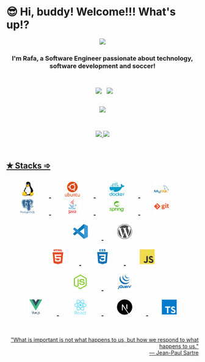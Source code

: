 # 😎 Hi, buddy! Welcome!!! What's up!?

<p align="center">
  <img src="https://blogjack.blob.core.windows.net/medias/2020/06/hello-world.jpeg"/>
</p>

<h3 align="center">
  I'm Rafa, a Software Engineer passionate about technology, software development and soccer! 
</h3>
<br>
<p align="center">
  <img src="https://img.shields.io/badge/-Rodrigues%20Rafael-6633cc?style=flat-square&logo=Linkedin&logoColor=white&link=https://linkedin.com/in/rodriguesrafael-dev/" hspace="9" />
  <img src="https://komarev.com/ghpvc/?username=rodriguesrafael-dev"/>
</p>

##

<p align="center">
  <img src="https://github-readme-streak-stats.herokuapp.com/?user=rodriguesrafael-dev&show_icons=true&locale=en&layout=compact&theme=buefy-dark&line_height=0" />
</p>

<br>
<p align="center">
  <a href="https://github.com/rodriguesrafael-dev">
  <img height="150em" src="https://github-readme-stats.vercel.app/api?username=rodriguesrafael-dev&show_icons=true&theme=dark&include_all_commits=true&count_private=true"/>
  <img height="150em" src="https://github-readme-stats.vercel.app/api/top-langs/?username=rodriguesrafael&layout=compact&langs_count=7&theme=dark"/>
</p>
  
<br>

<div>
  <h2>✭ Stacks ➾<h2>
  
  <p align="left">
    <img src="https://raw.githubusercontent.com/devicons/devicon/master/icons/linux/linux-original.svg" alt="Linux" width="40" height="40" hspace="36" />
    <img src="https://raw.githubusercontent.com/devicons/devicon/master/icons/ubuntu/ubuntu-plain-wordmark.svg" alt="Ubuntu" width="40" height="40" hspace="36" />
    <img src="https://raw.githubusercontent.com/devicons/devicon/master/icons/docker/docker-plain-wordmark.svg" alt="Docker" width="40" height="40" hspace="36" />
    <img src="https://raw.githubusercontent.com/devicons/devicon/master/icons/mysql/mysql-original-wordmark.svg" alt="MySQL" width="40" height="40" hspace="36" />
    <img src="https://raw.githubusercontent.com/devicons/devicon/master/icons/postgresql/postgresql-plain-wordmark.svg" alt="Postgresql" width="40" height="40" hspace="36" />
    <img src="https://raw.githubusercontent.com/devicons/devicon/master/icons/java/java-original-wordmark.svg" alt="Java" width="40" height="40" hspace="36" />
    <img src="https://raw.githubusercontent.com/devicons/devicon/master/icons/spring/spring-original-wordmark.svg" alt="SpringBoot" width="40" height="40" hspace="36" />
    <img src="https://raw.githubusercontent.com/devicons/devicon/master/icons/git/git-plain-wordmark.svg" alt="Git" width="40" height="40" hspace="36" />
  <p/>
  
  <p align="center">
    <img src="https://raw.githubusercontent.com/devicons/devicon/master/icons/vscode/vscode-original.svg" alt="VSCode" width="40" height="40" hspace="36" />
    <img src="https://raw.githubusercontent.com/devicons/devicon/master/icons/wordpress/wordpress-plain.svg" alt="Wordpress" width="40" height="40" hspace="36" />  
  </p>
  
  <p align="center">
    <img src="https://raw.githubusercontent.com/devicons/devicon/master/icons/html5/html5-plain-wordmark.svg" alt="Html5" width="40" height="40" hspace="36" />
    <img src="https://raw.githubusercontent.com/devicons/devicon/master/icons/css3/css3-plain-wordmark.svg" alt="Css3" width="40" height="40" hspace="36" />  
    <img src="https://raw.githubusercontent.com/devicons/devicon/master/icons/javascript/javascript-original.svg" alt="JavaScript" width="40" height="40" hspace="36" />
  </p>

  <p align="center">
    <img src="https://raw.githubusercontent.com/devicons/devicon/master/icons/nodejs/nodejs-plain.svg" alt="NodeJS" width="40" height="40" hspace="36" />
    <img src="https://raw.githubusercontent.com/devicons/devicon/master/icons/jquery/jquery-plain-wordmark.svg" alt="JQuery" width="40" height="40" hspace="36" />
  </p>

  <p align="center">
    <img src="https://raw.githubusercontent.com/devicons/devicon/master/icons/vuejs/vuejs-original-wordmark.svg" alt="VueJS" width="40" height="40" hspace="36" />
    <img src="https://raw.githubusercontent.com/devicons/devicon/master/icons/react/react-original-wordmark.svg" alt="ReactJS" width="40" height="40" hspace="36" />  
    <img src="https://raw.githubusercontent.com/devicons/devicon/master/icons/nextjs/nextjs-original.svg" alt="NextJS" width="40" height="40" hspace="36" />
    <img src="https://raw.githubusercontent.com/devicons/devicon/master/icons/typescript/typescript-original.svg" alt="TypeScript" width="40" height="40" hspace="36" />
  </p>
</div>
  
<br>
  
<p align="right">
  "What is important is not what happens to us, but how we respond to what happens to us."
  <br>
  ― Jean-Paul Sartre
</p>
<!--
**rodriguesrafael-dev/rodriguesrafael-dev** is a ✨ _special_ ✨ repository because its `README.md` (this file) appears on your GitHub profile.

Here are some ideas to get you started:

- 🔭 I’m currently working on ...
- 🌱 I’m currently learning ...
- 👯 I’m looking to collaborate on ...
- 🤔 I’m looking for help with ...
- 💬 Ask me about ...
- 📫 How to reach me: ...
- 😄 Pronouns: ...
- ⚡ Fun fact: ...
-->
